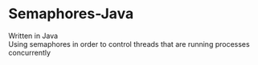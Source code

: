 # Semaphores-Java
Written in Java <br/>
Using semaphores in order to control threads that are running processes concurrently
